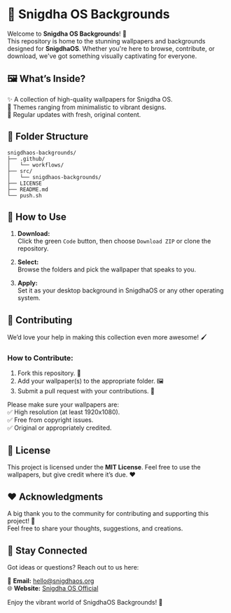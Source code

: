 # 🌅 Snigdha OS Backgrounds  

Welcome to **Snigdha OS Backgrounds**! 🎨  
This repository is home to the stunning wallpapers and backgrounds designed for **SnigdhaOS**. Whether you're here to browse, contribute, or download, we've got something visually captivating for everyone.  



## 🖼️ What’s Inside?  

✨ A collection of high-quality wallpapers for Snigdha OS.  
🎨 Themes ranging from minimalistic to vibrant designs.  
🌌 Regular updates with fresh, original content.  



## 📂 Folder Structure  

```plaintext
snigdhaos-backgrounds/
├── .github/
│   └── workflows/
├── src/
│   └── snigdhaos-backgrounds/
├── LICENSE
├── README.md
└── push.sh

```  



## 🚀 How to Use  

1. **Download:**  
   Click the green `Code` button, then choose `Download ZIP` or clone the repository.  

2. **Select:**  
   Browse the folders and pick the wallpaper that speaks to you.  

3. **Apply:**  
   Set it as your desktop background in SnigdhaOS or any other operating system.  



## 🌟 Contributing  

We’d love your help in making this collection even more awesome! 🖌️  

### How to Contribute:  
1. Fork this repository. 🍴  
2. Add your wallpaper(s) to the appropriate folder. 🖼️  
3. Submit a pull request with your contributions. 📩  

Please make sure your wallpapers are:  
✅ High resolution (at least 1920x1080).  
✅ Free from copyright issues.  
✅ Original or appropriately credited.  



## 📜 License  

This project is licensed under the **MIT License**. Feel free to use the wallpapers, but give credit where it’s due. ❤️  



## ❤️ Acknowledgments  

A big thank you to the community for contributing and supporting this project! 🙌  
Feel free to share your thoughts, suggestions, and creations.  



## 🔗 Stay Connected  

Got ideas or questions? Reach out to us here:  

📧 **Email:** [hello@snigdhaos.org](mailto:hello@snigdhaos.org)  
🌐 **Website:** [Snigdha OS Official](https://snigdhaos.org)  



Enjoy the vibrant world of SnigdhaOS Backgrounds! 🎉  
